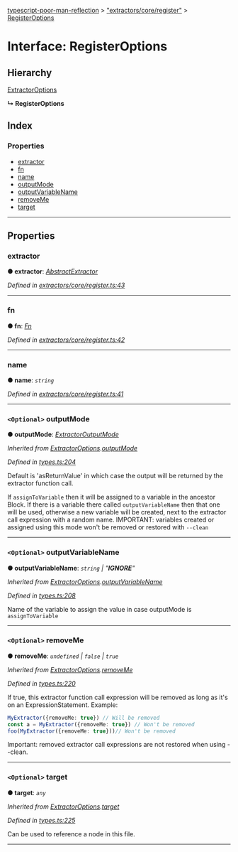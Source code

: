 [typescript-poor-man-reflection](../README.md) > ["extractors/core/register"](../modules/_extractors_core_register_.md) > [RegisterOptions](../interfaces/_extractors_core_register_.registeroptions.md)

# Interface: RegisterOptions

## Hierarchy

 [ExtractorOptions](_types_.extractoroptions.md)

**↳ RegisterOptions**

## Index

### Properties

* [extractor](_extractors_core_register_.registeroptions.md#extractor)
* [fn](_extractors_core_register_.registeroptions.md#fn)
* [name](_extractors_core_register_.registeroptions.md#name)
* [outputMode](_extractors_core_register_.registeroptions.md#outputmode)
* [outputVariableName](_extractors_core_register_.registeroptions.md#outputvariablename)
* [removeMe](_extractors_core_register_.registeroptions.md#removeme)
* [target](_extractors_core_register_.registeroptions.md#target)

---

## Properties

<a id="extractor"></a>

###  extractor

**● extractor**: *[AbstractExtractor](../classes/_extractors_abstractextractor_.abstractextractor.md)*

*Defined in [extractors/core/register.ts:43](https://github.com/cancerberoSgx/typescript-poor-man-reflection/blob/b7b4f65/src/extractors/core/register.ts#L43)*

___
<a id="fn"></a>

###  fn

**● fn**: *[Fn](../modules/_util_.md#fn)*

*Defined in [extractors/core/register.ts:42](https://github.com/cancerberoSgx/typescript-poor-man-reflection/blob/b7b4f65/src/extractors/core/register.ts#L42)*

___
<a id="name"></a>

###  name

**● name**: *`string`*

*Defined in [extractors/core/register.ts:41](https://github.com/cancerberoSgx/typescript-poor-man-reflection/blob/b7b4f65/src/extractors/core/register.ts#L41)*

___
<a id="outputmode"></a>

### `<Optional>` outputMode

**● outputMode**: *[ExtractorOutputMode](../modules/_types_.md#extractoroutputmode)*

*Inherited from [ExtractorOptions](_types_.extractoroptions.md).[outputMode](_types_.extractoroptions.md#outputmode)*

*Defined in [types.ts:204](https://github.com/cancerberoSgx/typescript-poor-man-reflection/blob/b7b4f65/src/types.ts#L204)*

Default is 'asReturnValue' in which case the output will be returned by the extractor function call.

If `assignToVariable` then it will be assigned to a variable in the ancestor Block. If there is a variable there called `outputVariableName` then that one will be used, otherwise a new variable will be created, next to the extractor call expression with a random name. IMPORTANT: variables created or assigned using this mode won't be removed or restored with `--clean`

___
<a id="outputvariablename"></a>

### `<Optional>` outputVariableName

**● outputVariableName**: *`string` \| "__IGNORE__"*

*Inherited from [ExtractorOptions](_types_.extractoroptions.md).[outputVariableName](_types_.extractoroptions.md#outputvariablename)*

*Defined in [types.ts:208](https://github.com/cancerberoSgx/typescript-poor-man-reflection/blob/b7b4f65/src/types.ts#L208)*

Name of the variable to assign the value in case outputMode is `assignToVariable`

___
<a id="removeme"></a>

### `<Optional>` removeMe

**● removeMe**: *`undefined` \| `false` \| `true`*

*Inherited from [ExtractorOptions](_types_.extractoroptions.md).[removeMe](_types_.extractoroptions.md#removeme)*

*Defined in [types.ts:220](https://github.com/cancerberoSgx/typescript-poor-man-reflection/blob/b7b4f65/src/types.ts#L220)*

If true, this extractor function call expression will be removed as long as it's on an ExpressionStatement. Example:

```ts
MyExtractor({removeMe: true}) // Will be removed
const a = MyExtractor({removeMe: true}) // Won't be removed
foo(MyExtractor({removeMe: true}))// Won't be removed
```

Important: removed extractor call expressions are not restored when using --clean.

___
<a id="target"></a>

### `<Optional>` target

**● target**: *`any`*

*Inherited from [ExtractorOptions](_types_.extractoroptions.md).[target](_types_.extractoroptions.md#target)*

*Defined in [types.ts:225](https://github.com/cancerberoSgx/typescript-poor-man-reflection/blob/b7b4f65/src/types.ts#L225)*

Can be used to reference a node in this file.

___

